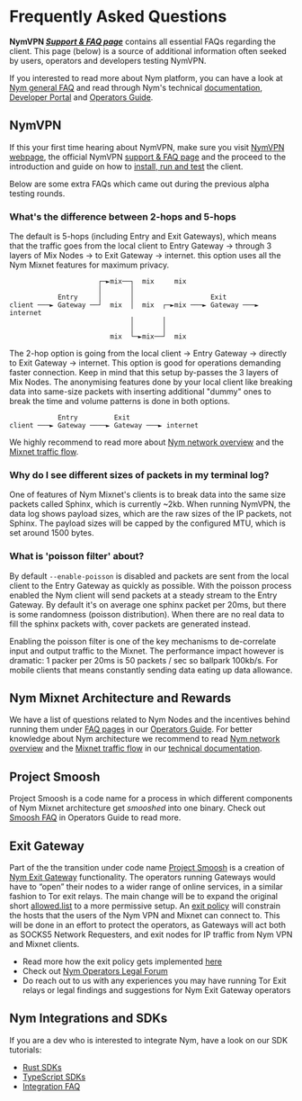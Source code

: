 # Frequently Asked Questions

**NymVPN [*Support & FAQ page*](https://nymvpn.com/en/support)** contains all essential FAQs regarding the client. This page (below) is a source of additional information often seeked by users, operators and developers testing NymVPN.

If you interested to read more about Nym platform, you can have a look at [Nym general FAQ](https://nymtech.net/developers/faq/general-faq.html) and read through Nym's technical [documentation](https://nymtech.net/docs), [Developer Portal](https://nymtech.net/developers) and [Operators Guide](https://nymtech.net/operators).

## NymVPN

If this your first time hearing about NymVPN, make sure you visit [NymVPN webpage](https://nymvpn.com/en), the official NymVPN [support & FAQ page](https://nymvpn.com/en/support) and the proceed to the introduction and guide on how to [install, run and test](intro.md#nymvpn-guides) the client.

Below are some extra FAQs which came out during the previous alpha testing rounds.

### What's the difference between 2-hops and 5-hops

The default is 5-hops (including Entry and Exit Gateways), which means that the traffic goes from the local client to Entry Gateway -> through 3 layers of Mix Nodes -> to Exit Gateway -> internet. this option uses all the Nym Mixnet features for maximum privacy.

```
                      ┌─►mix──┐  mix     mix
                      │       │
            Entry     │       │                   Exit
client ───► Gateway ──┘  mix  │  mix  ┌─►mix ───► Gateway ───► internet
                              │       │
                              │       │
                         mix  └─►mix──┘  mix
```

The 2-hop option is going from the local client -> Entry Gateway -> directly to Exit Gateway -> internet. This option is good for operations demanding faster connection. Keep in mind that this setup by-passes the 3 layers of Mix Nodes. The anonymising features done by your local client like breaking data into same-size packets with inserting additional "dummy" ones to break the time and volume patterns is done in both options.

```
            Entry         Exit
client ───► Gateway ────► Gateway ───► internet
```

We highly recommend to read more about [Nym network overview](https://nymtech.net/docs/architecture/network-overview.html) and the [Mixnet traffic flow](https://nymtech.net/docs/architecture/traffic-flow.html).

### Why do I see different sizes of packets in my terminal log?

One of features of Nym Mixnet's clients is to break data into the same size packets called Sphinx, which is currently ~2kb. When running NymVPN, the data log shows payload sizes, which are the raw sizes of the IP packets, not Sphinx. The payload sizes will be capped by the configured MTU, which is set around 1500 bytes.

### What is 'poisson filter' about?

By default `--enable-poisson` is disabled and packets are sent from the local client to the Entry Gateway as quickly as possible. With the poisson process enabled the Nym client will send packets at a steady stream to the Entry Gateway. By default it's on average one sphinx packet per 20ms, but there is some randomness (poisson distribution). When there are no real data to fill the sphinx packets with, cover packets are generated instead.

Enabling the poisson filter is one of the key mechanisms to de-correlate input and output traffic to the Mixnet. The performance impact however is dramatic:
1 packer per 20ms is 50 packets / sec so ballpark 100kb/s.
For mobile clients that means constantly sending data eating up data allowance.


## Nym Mixnet Architecture and Rewards

We have a list of questions related to Nym Nodes and the incentives behind running them under [FAQ pages](https://nymtech.net/operators/faq/mixnodes-faq.html) in our [Operators Guide](https://nymtech.net/operators). For better knowledge about Nym architecture we recommend to read [Nym network overview](https://nymtech.net/docs/architecture/network-overview.html) and the [Mixnet traffic flow](https://nymtech.net/docs/architecture/traffic-flow.html) in our [technical documentation](https://nymtech.net/docs).

## Project Smoosh

Project Smoosh is a code name for a process in which different components of Nym Mixnet architecture get *smooshed* into one binary. Check out [Smoosh FAQ](https://nymtech.net/operators/faq/smoosh-faq.html) in Operators Guide to read more.

## Exit Gateway

Part of the the transition under code name [Project Smoosh](#project-smoosh) is a creation of [Nym Exit Gateway](https://nymtech.net/operators/legal/exit-gateway.html) functionality. The operators running Gateways would have to “open” their nodes to a wider range of online services, in a similar fashion to Tor exit relays. The main change will be to expand the original short [allowed.list](https://nymtech.net/.wellknown/network-requester/standard-allowed-list.txt) to a more permissive setup. An [exit policy](https://nymtech.net/.wellknown/network-requester/exit-policy.txt) will constrain the hosts that the users of the Nym VPN and Mixnet can connect to. This will be done in an effort to protect the operators, as Gateways will act both as SOCKS5 Network Requesters, and exit nodes for IP traffic from Nym VPN and Mixnet clients.

* Read more how the exit policy gets implemented [here](https://nymtech.net/operators/faq/smoosh-faq.html#how-will-the-exit-policy-be-implemented)
* Check out [Nym Operators Legal Forum](https://nymtech.net/operators/legal/exit-gateway.html)
* Do reach out to us with any experiences you may have running Tor Exit relays or legal findings and suggestions for Nym Exit Gateway operators

## Nym Integrations and SDKs

If you are a dev who is interested to integrate Nym, have a look on our SDK tutorials:

* [Rust SDKs](https://nymtech.net/developers/tutorials/cosmos-service/intro.html)
* [TypeScript SDKs](https://sdk.nymtech.net/)
* [Integration FAQ](https://nymtech.net/developers/faq/integrations-faq.html)

